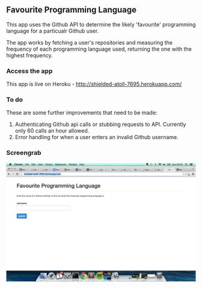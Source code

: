 Favourite Programming Language
------------------------------

This app uses the Github API to determine the likely 'favourite' programming language for a particualr Github user.

The app works by fetching a user's repositories and measuring the frequency of each programming language used, returning the one with the highest frequency.

### Access the app
This app is live on Heroku - http://shielded-atoll-7695.herokuapp.com/

### To do
These are some further improvements that need to be made:

1. Authenticating Github api calls or stubbing requests to API. Currently only 60 calls an hour allowed.
2. Error handling for when a user enters an invalid Github username.

### Screengrab

![](app/assets/images/screengrab.png)